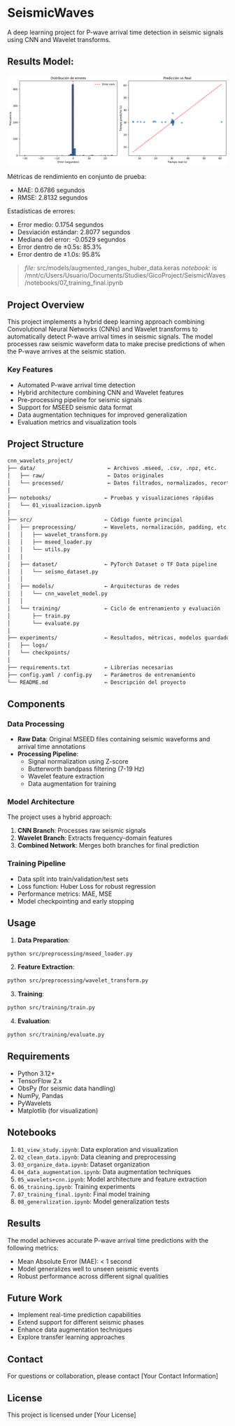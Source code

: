# SeismicWaves

A deep learning project for P-wave arrival time detection in seismic signals using CNN and Wavelet transforms.

## Results Model: 
![alt text](image.png)

Métricas de rendimiento en conjunto de prueba:
- MAE: 0.6786 segundos
- RMSE: 2.8132 segundos

Estadísticas de errores:
- Error medio: 0.1754 segundos
- Desviación estándar: 2.8077 segundos
- Mediana del error: -0.0529 segundos
- Error dentro de ±0.5s: 85.3%
- Error dentro de ±1.0s: 95.8%

>*file:* src/models/augmented_ranges_huber_data.keras
>*notebook*: is /mnt/c/Users/Usuario/Documents/Studies/GicoProject/SeismicWaves/notebooks/07_training_final.ipynb

## Project Overview

This project implements a hybrid deep learning approach combining Convolutional Neural Networks (CNNs) and Wavelet transforms to automatically detect P-wave arrival times in seismic signals. The model processes raw seismic waveform data to make precise predictions of when the P-wave arrives at the seismic station.

### Key Features

- Automated P-wave arrival time detection
- Hybrid architecture combining CNN and Wavelet features
- Pre-processing pipeline for seismic signals
- Support for MSEED seismic data format
- Data augmentation techniques for improved generalization
- Evaluation metrics and visualization tools

## Project Structure

```bash
cnn_wavelets_project/
├── data/                       ← Archivos .mseed, .csv, .npz, etc.
│   ├── raw/                    ← Datos originales
│   └── processed/              ← Datos filtrados, normalizados, recortados
│
├── notebooks/                 ← Pruebas y visualizaciones rápidas
│   └── 01_visualizacion.ipynb
│
├── src/                       ← Código fuente principal
│   ├── preprocessing/         ← Wavelets, normalización, padding, etc.
│   │   ├── wavelet_transform.py
│   │   ├── mseed_loader.py
│   │   └── utils.py
│   │
│   ├── dataset/               ← PyTorch Dataset o TF Data pipeline
│   │   └── seismo_dataset.py
│   │
│   ├── models/                ← Arquitecturas de redes
│   │   └── cnn_wavelet_model.py
│   │
│   └── training/              ← Ciclo de entrenamiento y evaluación
│       ├── train.py
│       └── evaluate.py
│
├── experiments/               ← Resultados, métricas, modelos guardados
│   ├── logs/
│   └── checkpoints/
│
├── requirements.txt           ← Librerías necesarias
├── config.yaml / config.py    ← Parámetros de entrenamiento
└── README.md                  ← Descripción del proyecto

```

## Components

### Data Processing

- **Raw Data**: Original MSEED files containing seismic waveforms and arrival time annotations
- **Processing Pipeline**: 
  - Signal normalization using Z-score
  - Butterworth bandpass filtering (7-19 Hz)
  - Wavelet feature extraction
  - Data augmentation for training

### Model Architecture

The project uses a hybrid approach:
1. **CNN Branch**: Processes raw seismic signals
2. **Wavelet Branch**: Extracts frequency-domain features
3. **Combined Network**: Merges both branches for final prediction

### Training Pipeline

- Data split into train/validation/test sets
- Loss function: Huber Loss for robust regression
- Performance metrics: MAE, MSE
- Model checkpointing and early stopping

## Usage

1. **Data Preparation**:
```bash
python src/preprocessing/mseed_loader.py
```

2. **Feature Extraction**:
```bash
python src/preprocessing/wavelet_transform.py
```

3. **Training**:
```bash
python src/training/train.py
```

4. **Evaluation**:
```bash
python src/training/evaluate.py
```

## Requirements

- Python 3.12+
- TensorFlow 2.x
- ObsPy (for seismic data handling)
- NumPy, Pandas
- PyWavelets
- Matplotlib (for visualization)

## Notebooks

1. `01_view_study.ipynb`: Data exploration and visualization
2. `02_clean_data.ipynb`: Data cleaning and preprocessing
3. `03_organize_data.ipynb`: Dataset organization
4. `04_data_augmentation.ipynb`: Data augmentation techniques
5. `05_wavelets+cnn.ipynb`: Model architecture and feature extraction
6. `06_training.ipynb`: Training experiments
7. `07_training_final.ipynb`: Final model training
8. `08_generalization.ipynb`: Model generalization tests

## Results

The model achieves accurate P-wave arrival time predictions with the following metrics:
- Mean Absolute Error (MAE): < 1 second
- Model generalizes well to unseen seismic events
- Robust performance across different signal qualities

## Future Work

- Implement real-time prediction capabilities
- Extend support for different seismic phases
- Enhance data augmentation techniques
- Explore transfer learning approaches

## Contact

For questions or collaboration, please contact [Your Contact Information]

## License

This project is licensed under [Your License]
